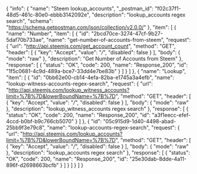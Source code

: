 {
  "info": {
    "name": "Steem lookup_accounts",
    "_postman_id": "f02c37f1-48d5-461c-80e0-ebbb3142092e",
    "description": "lookup_accounts regex search",
    "schema": "https://schema.getpostman.com/json/collection/v2.0.0/"
  },
  "item": [
    {
      "name": "Number",
      "item": [
        {
          "id": "2bcd70ce-3274-47cf-9b27-5daf70b733ae",
          "name": "get-number-of-accounts-from-steem",
          "request": {
            "url": "http://api.steemjs.com/get_account_count",
            "method": "GET",
            "header": [
              {
                "key": "Accept",
                "value": "*/*",
                "disabled": false
              }
            ],
            "body": {
              "mode": "raw"
            },
            "description": "Get Number of Accounts from Steem"
          },
          "response": [
            {
              "status": "OK",
              "code": 200,
              "name": "Response_200",
              "id": "1f5c0681-4c9d-489a-bce7-33dd4e7be83b"
            }
          ]
        }
      ]
    },
    {
      "name": "Lookup",
      "item": [
        {
          "id": "0bb62e00-cb14-4efa-82ba-e1745a3a4efb",
          "name": "lookup-witness-accounts-regex-search",
          "request": {
            "url": "http://api.steemjs.com/lookup_witness_accounts?limit=%7B%7D&lowerBoundName=%7B%7D",
            "method": "GET",
            "header": [
              {
                "key": "Accept",
                "value": "*/*",
                "disabled": false
              }
            ],
            "body": {
              "mode": "raw"
            },
            "description": "lookup_witness_accounts regex search"
          },
          "response": [
            {
              "status": "OK",
              "code": 200,
              "name": "Response_200",
              "id": "a3f1eecc-efef-4ccd-b0bf-b9c766cb5070"
            }
          ]
        },
        {
          "id": "05c915d9-1d40-4498-abad-25bb9f3e79c8",
          "name": "lookup-accounts-regex-search",
          "request": {
            "url": "http://api.steemjs.com/lookup_accounts?limit=%7B%7D&lowerBoundName=%7B%7D",
            "method": "GET",
            "header": [
              {
                "key": "Accept",
                "value": "*/*",
                "disabled": false
              }
            ],
            "body": {
              "mode": "raw"
            },
            "description": "lookup_accounts regex search"
          },
          "response": [
            {
              "status": "OK",
              "code": 200,
              "name": "Response_200",
              "id": "25e30dab-8dde-4a11-896f-d2698663bcfb"
            }
          ]
        }
      ]
    }
  ]
}